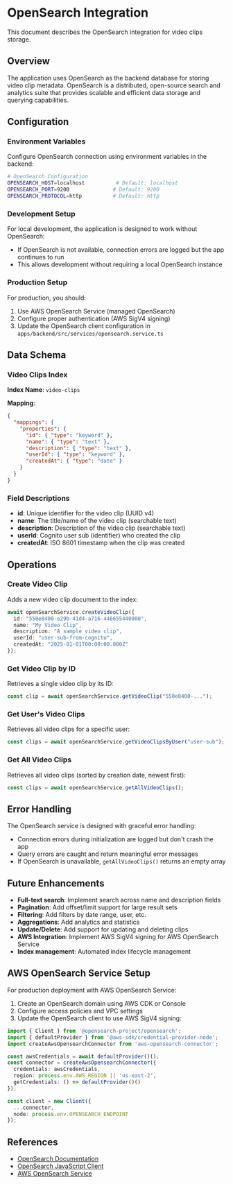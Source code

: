 # OpenSearch Integration

This document describes the OpenSearch integration for video clips storage.

## Overview

The application uses OpenSearch as the backend database for storing video clip metadata. OpenSearch is a distributed, open-source search and analytics suite that provides scalable and efficient data storage and querying capabilities.

## Configuration

### Environment Variables

Configure OpenSearch connection using environment variables in the backend:

```bash
# OpenSearch Configuration
OPENSEARCH_HOST=localhost          # Default: localhost
OPENSEARCH_PORT=9200              # Default: 9200
OPENSEARCH_PROTOCOL=http          # Default: http
```

### Development Setup

For local development, the application is designed to work without OpenSearch:
- If OpenSearch is not available, connection errors are logged but the app continues to run
- This allows development without requiring a local OpenSearch instance

### Production Setup

For production, you should:
1. Use AWS OpenSearch Service (managed OpenSearch)
2. Configure proper authentication (AWS SigV4 signing)
3. Update the OpenSearch client configuration in `apps/backend/src/services/opensearch.service.ts`

## Data Schema

### Video Clips Index

**Index Name**: `video-clips`

**Mapping**:
```json
{
  "mappings": {
    "properties": {
      "id": { "type": "keyword" },
      "name": { "type": "text" },
      "description": { "type": "text" },
      "userId": { "type": "keyword" },
      "createdAt": { "type": "date" }
    }
  }
}
```

### Field Descriptions

- **id**: Unique identifier for the video clip (UUID v4)
- **name**: The title/name of the video clip (searchable text)
- **description**: Description of the video clip (searchable text)
- **userId**: Cognito user sub (identifier) who created the clip
- **createdAt**: ISO 8601 timestamp when the clip was created

## Operations

### Create Video Clip

Adds a new video clip document to the index:

```typescript
await openSearchService.createVideoClip({
  id: "550e8400-e29b-41d4-a716-446655440000",
  name: "My Video Clip",
  description: "A sample video clip",
  userId: "user-sub-from-cognito",
  createdAt: "2025-01-01T00:00:00.000Z"
});
```

### Get Video Clip by ID

Retrieves a single video clip by its ID:

```typescript
const clip = await openSearchService.getVideoClip("550e8400-...");
```

### Get User's Video Clips

Retrieves all video clips for a specific user:

```typescript
const clips = await openSearchService.getVideoClipsByUser("user-sub");
```

### Get All Video Clips

Retrieves all video clips (sorted by creation date, newest first):

```typescript
const clips = await openSearchService.getAllVideoClips();
```

## Error Handling

The OpenSearch service is designed with graceful error handling:
- Connection errors during initialization are logged but don't crash the app
- Query errors are caught and return meaningful error messages
- If OpenSearch is unavailable, `getAllVideoClips()` returns an empty array

## Future Enhancements

- **Full-text search**: Implement search across name and description fields
- **Pagination**: Add offset/limit support for large result sets
- **Filtering**: Add filters by date range, user, etc.
- **Aggregations**: Add analytics and statistics
- **Update/Delete**: Add support for updating and deleting clips
- **AWS Integration**: Implement AWS SigV4 signing for AWS OpenSearch Service
- **Index management**: Automated index lifecycle management

## AWS OpenSearch Service Setup

For production deployment with AWS OpenSearch Service:

1. Create an OpenSearch domain using AWS CDK or Console
2. Configure access policies and VPC settings
3. Update the OpenSearch client to use AWS SigV4 signing:

```typescript
import { Client } from '@opensearch-project/opensearch';
import { defaultProvider } from '@aws-sdk/credential-provider-node';
import createAwsOpensearchConnector from 'aws-opensearch-connector';

const awsCredentials = await defaultProvider()();
const connector = createAwsOpensearchConnector({
  credentials: awsCredentials,
  region: process.env.AWS_REGION || 'us-east-2',
  getCredentials: () => defaultProvider()()
});

const client = new Client({
  ...connector,
  node: process.env.OPENSEARCH_ENDPOINT
});
```

## References

- [OpenSearch Documentation](https://opensearch.org/docs/latest/)
- [OpenSearch JavaScript Client](https://github.com/opensearch-project/opensearch-js)
- [AWS OpenSearch Service](https://aws.amazon.com/opensearch-service/)
